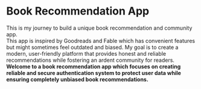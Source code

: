 ﻿# Book Recommendation App 
This is my journey to build a unique book recommendation and community app.<br>
This app is inspired by Goodreads and Fable which has convenient features but might sometimes feel outdated and biased. My goal is to create a modern, user-friendly platform that provides honest and reliable recommendations while fostering an ardent community for readers.<b>
Welcome to a book recommendation app which focuses on creating reliable and secure authentication system to protect user data while ensuring completely unbiased book recommendations.


